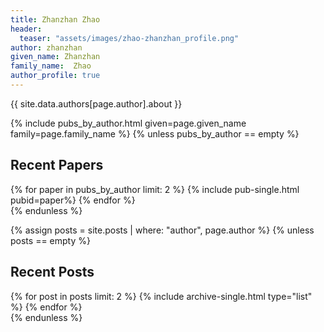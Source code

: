 ```yaml
---
title: Zhanzhan Zhao
header:
  teaser: "assets/images/zhao-zhanzhan_profile.png"
author: zhanzhan
given_name: Zhanzhan
family_name:  Zhao
author_profile: true
---
```



{{ site.data.authors[page.author].about }}

{% include pubs_by_author.html given=page.given_name family=page.family_name %}
{% unless pubs_by_author == empty %}
  <h2 class="archive__subtitle">Recent Papers </h2> 
  <div class="entries-list">
    {% for paper in pubs_by_author  limit: 2 %}
      {% include pub-single.html pubid=paper%}
    {% endfor %}
  </div>
{% endunless %}

{% assign posts = site.posts | where: "author", page.author %}
{% unless posts == empty %}
  <h2 class="archive__subtitle">Recent Posts</h2> 
  <div class="entries-list">
    {% for post in posts limit: 2 %}
      {% include archive-single.html type="list" %}
    {% endfor %}
  </div>
{% endunless %}
